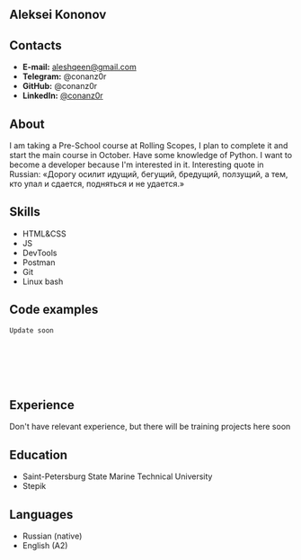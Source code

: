 ## Aleksei Kononov   
## Contacts
- **E-mail:** aleshqeen@gmail.com
- **Telegram:** @conanz0r
- **GitHub:** @conanz0r
- **LinkedIn:** [@conanz0r](www.linkedin.com/in/conanz0r)
## About
I am taking a Pre-School course at Rolling Scopes, I plan to complete it and start the main course in October. Have some knowledge of Python. I want to become a developer because I'm interested in it.
Interesting quote in Russian: «Дорогу осилит идущий, бегущий, бредущий, ползущий, а тем, кто упал и сдается, подняться и не удается.»
## Skills
- HTML&CSS
- JS
- DevTools
- Postman
- Git
- Linux bash
## Code examples
```
Update soon







```
## Experience
Don't have relevant experience, but there will be training projects here soon
## Education
- Saint-Petersburg State Marine Technical University
- Stepik
## Languages
- Russian (native)
- English (A2)
